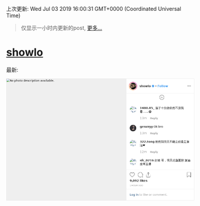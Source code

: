 
  
 上次更新: Wed Jul 03 2019 16:00:31 GMT+0000 (Coordinated Universal Time) 

 > 仅显示一小时内更新的post, [更多...](screenshots/)
  
# [showlo](https://www.instagram.com/showlo/)

最新:

    

![showlo](screenshots/showlo/latest.png?raw=true)

        